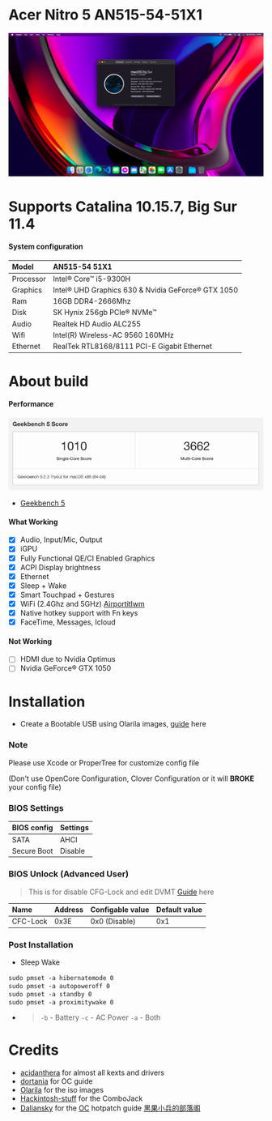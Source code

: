 # Acer Nitro 5 AN515-54-51X1

![](/Images/bigsur11.png)

# Supports Catalina 10.15.7, Big Sur 11.4



#### System configuration

| Model     | AN515-54 51X1                                      |
| :-------- | :------------------------------------------------- |
| Processor | Intel® Core™ i5-9300H                              |
| Graphics  | Intel® UHD Graphics 630 & Nvidia GeForce® GTX 1050 |
| Ram       | 16GB DDR4-2666Mhz                                  |
| Disk      | SK Hynix 256gb PCIe® NVMe™                         |
| Audio     | Realtek HD Audio ALC255                            |
| Wifi      | Intel(R) Wireless-AC 9560 160MHz                   |
| Ethernet  | RealTek RTL8168/8111 PCI-E Gigabit Ethernet        |


# About build

#### Performance

<p align="center">
  <img src="Images/geekbench5.png">
</p>

- [Geekbench 5](https://browser.geekbench.com/v5/cpu/3285570)

#### What Working

- [x] Audio, Input/Mic, Output
- [x] iGPU
- [x] Fully Functional QE/CI Enabled Graphics
- [x] ACPI Display brightness
- [x] Ethernet
- [x] Sleep + Wake
- [x] Smart Touchpad + Gestures
- [x] WiFi (2.4Ghz and 5GHz) [Airportitlwm](https://github.com/OpenIntelWireless/itlwm)
- [x] Native hotkey support with Fn keys
- [x] FaceTime, Messages, Icloud

#### Not Working

- [ ] HDMI due to Nvidia Optimus
- [ ] Nvidia GeForce® GTX 1050

# Installation

- Create a Bootable USB using Olarila images, [guide](https://www.olarila.com/topic/5794-hackintosh-guide-install-macos-with-vanilla-olarila-image-step-by-step-install-and-post-install-windows-linux-or-mac/) here

### Note
Please use Xcode or ProperTree for customize config file

(Don't use OpenCore Configuration, Clover Configuration or it will **BROKE** your config file)

### BIOS Settings

| BIOS config | Settings |
| :---------- | :------- |
| SATA        | AHCI     |
| Secure Boot | Disable  |

### BIOS Unlock (Advanced User)

> This is for disable CFG-Lock and edit DVMT [Guide](https://github.com/Hoang63X/AN515-54-51X1-Hackintosh/blob/master/BIOS/README.md) here

| Name                          | Address  | Configable value | Default value |
| :---------------------------- | :------- | :--------------- | :------------ |
| CFC-Lock                      | 0x3E     | 0x0 (Disable)    | 0x1           |

### Post Installation
- Sleep Wake

```shell
sudo pmset -a hibernatemode 0
sudo pmset -a autopoweroff 0
sudo pmset -a standby 0
sudo pmset -a proximitywake 0
```
- > `-b` - Battery `-c` - AC Power `-a` - Both

# Credits

- [acidanthera](https://github.com/acidanthera) for almost all kexts and drivers
- [dortania](https://dortania.github.io/OpenCore-Install-Guide/) for OC guide
- [Olarila](https://www.olarila.com) for the iso images
- [Hackintosh-stuff](https://github.com/hackintosh-stuff/ComboJack) for the ComboJack
- [Daliansky](https://github.com/daliansky/) for the [OC](https://github.com/daliansky/OC-little/) hotpatch guide [黑果小兵的部落阁](https://blog.daliansky.net/)
